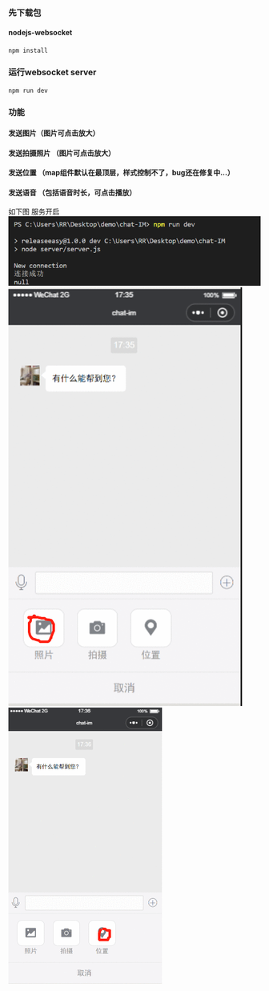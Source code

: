 ### 先下载包 
#### nodejs-websocket
`npm install`

### 运行websocket server
`npm run dev`

### 功能
#### 发送图片（图片可点击放大）
#### 发送拍摄照片 （图片可点击放大）
#### 发送位置 （map组件默认在最顶层，样式控制不了，bug还在修复中...）
#### 发送语音 （包括语音时长，可点击播放）

如下图 服务开启
<img src="images/read01.png"/>
<img src="images/01.gif"/>
<img src="images/02.gif"/>